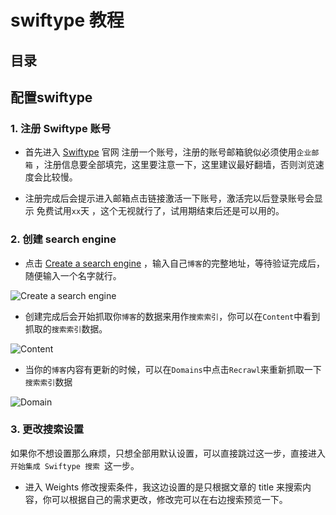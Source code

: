 # swiftype 教程
## 目录
## 配置swiftype
### 1. 注册 Swiftype 账号
- 首先进入 [Swiftype](https://swiftype.com) 官网 注册一个账号，注册的账号邮箱貌似必须使用`企业邮箱` ，注册信息要全部填完，这里要注意一下，这里建议最好翻墙，否则浏览速度会比较慢。

- 注册完成后会提示进入邮箱点击链接激活一下账号，激活完以后登录账号会显示 免费试用`xx`天 ，这个无视就行了，试用期结束后还是可以用的。
### 2. 创建 search engine
- 点击 [Create a search engine](https://app.swiftype.com/precrawls/new) ，输入自己`博客`的完整地址，等待验证完成后，随便输入一个名字就行。

![Create a search engine](https://upload-images.jianshu.io/upload_images/1930874-89c383e777b05a04.png?imageMogr2/auto-orient/strip|imageView2/2/w/792/format/webp)

- 创建完成后会开始抓取你`博客`的数据来用作`搜索索引`，你可以在`Content`中看到抓取的`搜索索引`数据。

![Content](https://upload-images.jianshu.io/upload_images/1930874-4ff9e64f491ae50f.png?imageMogr2/auto-orient/strip|imageView2/2/w/1200/format/webp)

- 当你的`博客`内容有更新的时候，可以在`Domains`中点击`Recrawl`来重新抓取一下`搜索索引`数据

![Domain](https://upload-images.jianshu.io/upload_images/1930874-d74ede08a550d163.png?imageMogr2/auto-orient/strip|imageView2/2/w/1200/format/webp)
### 3. 更改搜索设置
如果你不想设置那么麻烦，只想全部用默认设置，可以直接跳过这一步，直接进入`开始集成 Swiftype 搜索 `这一步。
- 进入 Weights 修改搜索条件，我这边设置的是只根据文章的 title 来搜索内容，你可以根据自己的需求更改，修改完可以在右边搜索预览一下。